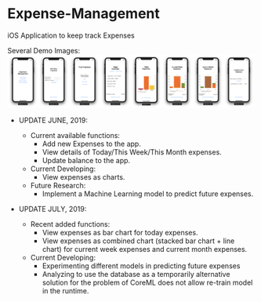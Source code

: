 # Expense-Management
iOS Application to keep track Expenses

Several Demo Images:
![Demo Images](https://github.com/quocthai9120/Expense-Management/blob/master/Demo%20Images/0%20-%20Merged.png)

* UPDATE JUNE, 2019: 
  - Current available functions:
    + Add new Expenses to the app.
    + View details of Today/This Week/This Month expenses.
    + Update balance to the app.
  - Current Developing:
    + View expenses as charts.
  - Future Research:
    + Implement a Machine Learning model to predict future expenses.

* UPDATE JULY, 2019:
  - Recent added functions:
    + View expenses as bar chart for today expenses.
    + View expenses as combined chart (stacked bar chart + line chart) for current week expenses and current month expenses.
  - Current Developing:
    + Experimenting different models in predicting future expenses
    + Analyzing to use the database as a temporarily alternative solution for the problem of CoreML does not allow re-train model in the runtime.
